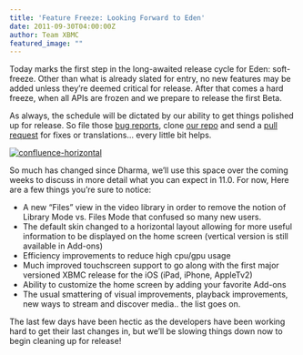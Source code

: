 ```yaml
---
title: 'Feature Freeze: Looking Forward to Eden'
date: 2011-09-30T04:00:00Z
author: Team XBMC
featured_image: ""
---
```

Today marks the first step in the long-awaited release cycle for Eden: soft-freeze. Other than what is already slated for entry, no new features may be added unless they’re deemed critical for release. After that comes a hard freeze, when all APIs are frozen and we prepare to release the first Beta.

 As always, the schedule will be dictated by our ability to get things polished up for release. So file those [bug reports](https://kodi.wiki/view/HOW-TO_submit_a_proper_Bug_Report), clone [our repo](https://github.com/xbmc/xbmc) and send a [pull request](https://docs.github.com/send-pull-requests/) for fixes or translations… every little bit helps.

 [![](/sites/default/files/uploads/confluence-horizontal.jpg "confluence-horizontal")](/sites/default/files/uploads/confluence-horizontal.jpg)

 So much has changed since Dharma, we’ll use this space over the coming weeks to discuss in more detail what you can expect in 11.0. For now, Here are a few things you’re sure to notice:

 
 * A new “Files” view in the video library in order to remove the notion of Library Mode vs. Files Mode that confused so many new users.
 * The default skin changed to a horizontal layout allowing for more useful information to be displayed on the home screen (vertical version is still available in Add-ons)
 * Efficiency improvements to reduce high cpu/gpu usage
 * Much improved touchscreen support to go along with the first major versioned XBMC release for the iOS (iPad, iPhone, AppleTv2)
 * Ability to customize the home screen by adding your favorite Add-ons
 * The usual smattering of visual improvements, playback improvements, new ways to stream and discover media.. the list goes on.
 
 The last few days have been hectic as the developers have been working hard to get their last changes in, but we’ll be slowing things down now to begin cleaning up for release!

 